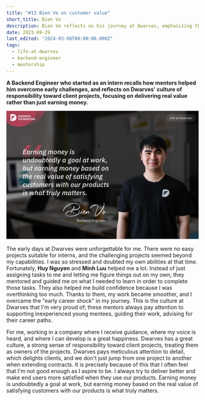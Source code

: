 ```yaml
---
title: "#13 Bien Vo on customer value"
short_title: Bien Vo
description: Bien Vo reflects on his journey at Dwarves, emphasizing the mentorship culture and the importance of delivering real value through products that satisfy customers
date: 2023-09-29
last_edited: "2024-03-08T00:00:00.000Z"
tags:
  - life-at-dwarves
  - backend-engineer
  - mentorship
---
```


**A Backend Engineer who started as an intern recalls how mentors helped him overcome early challenges, and reflects on Dwarves' culture of responsibility toward client projects, focusing on delivering real value rather than just earning money.**

![Bien Vo - Backend Engineer](assets/notion-image-1744012310812-n2ow9.webp)

The early days at Dwarves were unforgettable for me. There were no easy projects suitable for interns, and the challenging projects seemed beyond my capabilities. I was so stressed and doubted my own abilities at that time. Fortunately, **Huy Nguyen** and **Minh Luu** helped me a lot. Instead of just assigning tasks to me and letting me figure things out on my own, they mentored and guided me on what I needed to learn in order to complete those tasks. They also helped me build confidence because I was overthinking too much. Thanks to them, my work became smoother, and I overcame the "early career shock" in my journey. This is the culture at Dwarves that I'm very proud of; these mentors always pay attention to supporting inexperienced young mentees, guiding their work, advising for their career paths.

For me, working in a company where I receive guidance, where my voice is heard, and where I can develop is a great happiness. Dwarves has a great culture, a strong sense of responsibility toward client projects, treating them as owners of the projects. Dwarves pays meticulous attention to detail, which delights clients, and we don't just jump from one project to another when extending contracts. It is precisely because of this that I often feel that I'm not good enough as I aspire to be. I always try to deliver better and make end users more satisfied when they use our products. Earning money is undoubtedly a goal at work, but earning money based on the real value of satisfying customers with our products is what truly matters.
